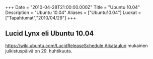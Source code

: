 +++
Date = "2010-04-28T21:00:00.000Z"
Title = "Ubuntu 10.04"
Description = "Ubuntu 10.04"
Aliases = ["Ubuntu10.04"]
Luokat = ["Tapahtumat","2010/04/29"]
+++

Lucid Lynx eli Ubuntu 10.04
---------------------------

[https://wiki.ubuntu.com/LucidReleaseSchedule
Aikataulun](https://wiki.ubuntu.com/LucidReleaseSchedule_Aikataulun "wikilink")
mukainen julkistuspäivä on 29. huhtikuuta.
